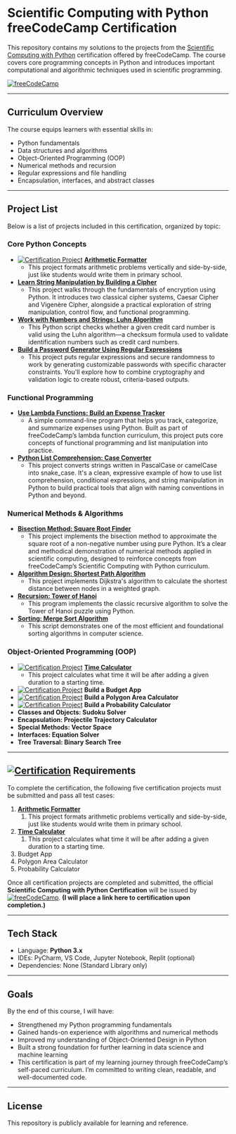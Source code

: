 # Scientific Computing with Python freeCodeCamp Certification

This repository contains my solutions to the projects from the [Scientific Computing with Python](https://www.freecodecamp.org/learn/scientific-computing-with-python/) certification offered by freeCodeCamp. The course covers core programming concepts in Python and introduces important computational and algorithmic techniques used in scientific programming.

[![freeCodeCamp](https://img.shields.io/badge/freeCodeCamp-Scientific_Computing_with_Python-0A0A23?logo=freeCodeCamp&logoColor=white&style=flat)](https://www.freecodecamp.org/learn/scientific-computing-with-python/)

---

## Curriculum Overview

The course equips learners with essential skills in:

- Python fundamentals
- Data structures and algorithms
- Object-Oriented Programming (OOP)
- Numerical methods and recursion
- Regular expressions and file handling
- Encapsulation, interfaces, and abstract classes

---

## Project List

Below is a list of projects included in this certification, organized by topic:

### Core Python Concepts

- [![Certification Project](https://img.shields.io/badge/Certification-Project-blueviolet?style=flat&logo=python&logoColor=white)]()
  [**Arithmetic Formatter**](./Certification-Projects/Arithmetic%20Porgram)
  - This project formats arithmetic problems vertically and side-by-side, just like students would write them in primary school.
- [**Learn String Manipulation by Building a Cipher**](./Non-Certification-Projects/Section%201/cipher)
  - This project walks through the fundamentals of encryption using Python. It introduces two classical cipher systems, Caesar Cipher and Vigenère Cipher, alongside a practical exploration of string manipulation, control flow, and functional programming.
- [**Work with Numbers and Strings: Luhn Algorithm**](./Non-Certification-Projects/Section%201/Luhn%20Algo)
  - This Python script checks whether a given credit card number is valid using the Luhn algorithm—a checksum formula used to validate identification numbers such as credit card numbers.
- [**Build a Password Generator Using Regular Expressions**](./Non-Certification-Projects/Section%202/Password%20Generator)
  - This project puts regular expressions and secure randomness to work by generating customizable passwords with specific character constraints. You'll explore how to combine cryptography and validation logic to create robust, criteria-based outputs.

### Functional Programming

- [**Use Lambda Functions: Build an Expense Tracker**](./Non-Certification-Projects/Section%201/Expense%20Tracker)
  - A simple command-line program that helps you track, categorize, and summarize expenses using Python. Built as part of freeCodeCamp’s lambda function curriculum, this project puts core concepts of functional programming and list manipulation into practice.
- [**Python List Comprehension: Case Converter**](./Non-Certification-Projects/Section%201/Case%20Converter)
  - This project converts strings written in PascalCase or camelCase into snake_case. It's a clean, expressive example of how to use list comprehension, conditional expressions, and string manipulation in Python to build practical tools that align with naming conventions in Python and beyond.

### Numerical Methods & Algorithms

- [**Bisection Method: Square Root Finder**](./Non-Certification-Projects/Section%201/Find%20the%20Square%20Root%20of%20a%20Number)
  - This project implements the bisection method to approximate the square root of a non-negative number using pure Python. It’s a clear and methodical demonstration of numerical methods applied in scientific computing, designed to reinforce concepts from freeCodeCamp’s Scientific Computing with Python curriculum.
- [**Algorithm Design: Shortest Path Algorithm**](./Non-Certification-Projects/Section%202/Shortest%20Path)
  - This project implements Dijkstra's algorithm to calculate the shortest distance between nodes in a weighted graph.
- [**Recursion: Tower of Hanoi**](./Non-Certification-Projects/Section%202/Tower%20of%20Hanoi%20Puzzle)
  - This program implements the classic recursive algorithm to solve the Tower of Hanoi puzzle using Python.
- [**Sorting: Merge Sort Algorithm**](./Non-Certification-Projects/Section%202/Merge%20Sort%20Algo)
  - This script demonstrates one of the most efficient and foundational sorting algorithms in computer science. 

### Object-Oriented Programming (OOP)

- [![Certification Project](https://img.shields.io/badge/Certification-Project-blueviolet?style=flat&logo=python&logoColor=white)]() [**Time Calculator**](Certification-Projects/Time%20Calculator%20Program)
  - This project calculates what time it will be after adding a given duration to a starting time.
- [![Certification Project](https://img.shields.io/badge/Certification-Project-blueviolet?style=flat&logo=python&logoColor=white)]() **Build a Budget App**
- [![Certification Project](https://img.shields.io/badge/Certification-Project-blueviolet?style=flat&logo=python&logoColor=white)]() **Build a Polygon Area Calculator**
- [![Certification Project](https://img.shields.io/badge/Certification-Project-blueviolet?style=flat&logo=python&logoColor=white)]() **Build a Probability Calculator**
- **Classes and Objects: Sudoku Solver**
- **Encapsulation: Projectile Trajectory Calculator**
- **Special Methods: Vector Space**
- **Interfaces: Equation Solver**
- **Tree Traversal: Binary Search Tree**

---

## [![Certification](https://img.shields.io/badge/Certification-Project-blueviolet?style=flat&logo=python&logoColor=white)]() Requirements

To complete the certification, the following five certification projects must be submitted and pass all test cases:

1. [**Arithmetic Formatter**](./Certification-Projects/Arithmetic%20Porgram)
   1. This project formats arithmetic problems vertically and side-by-side, just like students would write them in primary school.
2. [**Time Calculator**](Certification-Projects/Time%20Calculator%20Program)
   1. This project calculates what time it will be after adding a given duration to a starting time.
3. Budget App
4. Polygon Area Calculator
5. Probability Calculator

Once all certification projects are completed and submitted, the official **Scientific Computing with Python Certification** will be issued by [![freeCodeCamp](https://img.shields.io/badge/freeCodeCamp-Scientific_Computing_with_Python-0A0A23?logo=freeCodeCamp&logoColor=white&style=flat)](https://www.freecodecamp.org/learn/scientific-computing-with-python/). **(I will place a link here to certification upon completion.)**

---

## Tech Stack

- Language: **Python 3.x**
- IDEs: PyCharm, VS Code, Jupyter Notebook, Replit (optional)
- Dependencies: None (Standard Library only)

---

## Goals

By the end of this course, I will have:

- Strengthened my Python programming fundamentals
- Gained hands-on experience with algorithms and numerical methods
- Improved my understanding of Object-Oriented Design in Python
- Built a strong foundation for further learning in data science and machine learning
- This certification is part of my learning journey through freeCodeCamp’s self-paced curriculum. I’m committed to writing clean, readable, and well-documented code.

---

## License

This repository is publicly available for learning and reference.